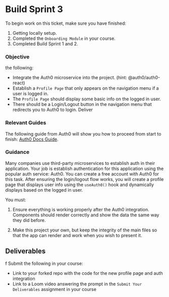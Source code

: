 # Build Sprint 3

To begin work on this ticket, make sure you have finished: 
1. Getting locally setup. 
2. Completed the `Onboarding Module` in your course. 
3. Completed Build Sprint 1 and 2. 

### Objective

 the following:

- Integrate the Auth0 microservice into the project. (hint: @auth0/auth0-react)
- Establish a `Profile Page` that only appears on the navigation menu if a user is logged in. 
- The `Profile Page` should display some basic info on the logged in user. 
- There should be a Login/Logout button in the navigation menu that redirects you to Auth0 to login. 
Deliver
### Relevant Guides

The following guide from Auth0 will show you how to proceed from start to finish: [Auth0 Docs Guide](https://auth0.com/docs/libraries/auth0-react/).

### Guidance

Many companies use third-party microservices to establish auth in their application. Your job is establish authentication for this application using the popular auth service: Auth0. You can create a free account with Auth0 for this task. After ensuring the login/logout flow works, you will create a profile page that displays user info using the `useAuth0()` hook and dynamically displays based on the logged in user. 

You must: 

1. Ensure everything is working properly after the Auth0 integration. Components should render correctly and show the data the same way they did before. 

2. Make this project your own, but keep the integrity of the main files so that the app can render and work when you wish to present it. 

## Deliverables 
f
Submit the following in your course: 

- Link to your forked repo with the code for the new profile page and auth integration
- Link to a Loom video answering the prompt in the `Submit Your Deliverables` assignment in your course
